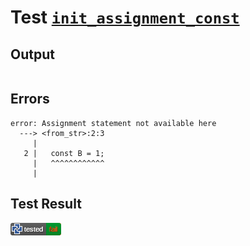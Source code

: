 # Test [`init_assignment_const`](/doc/tests/statement_usage.md#L404)

## Output

```,plain
```

## Errors

```,plain
error: Assignment statement not available here
  ---> <from_str>:2:3
     |
   2 |   const B = 1;
     |   ^^^^^^^^^^^^
     |
```

## Test Result

![FAILED AS EXPECTED](/doc/tests/.test/init_assignment_const.png)

